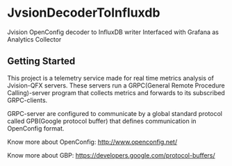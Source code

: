 # JvsionDecoderToInfluxdb
Jvision OpenConfig decoder to InfluxDB writer Interfaced with Grafana as Analytics Collector

## Getting Started
This project is a telemetry service made for real time metrics analysis of Jvision-QFX servers. These servers run a GRPC(General Remote Procedure Calling)-server program that collects metrics and forwards to its subscribed GRPC-clients.

GRPC-server are configured to communicate by a global standard protocol called GPB(Google protocol buffer) that defines communication in OpenConfig format.

Know more about OpenConfig: http://www.openconfig.net/

Know more about GBP:        https://developers.google.com/protocol-buffers/
